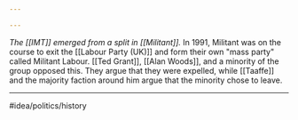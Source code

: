```yaml
---

---
```

*The [[IMT]] emerged from a split in [[Militant]].* In 1991, Militant was on the course to exit the [[Labour Party (UK)]] and form their own "mass party" called Militant Labour. [[Ted Grant]], [[Alan Woods]], and a minority of the group opposed this. They argue that they were expelled, while [[Taaffe]] and the majority faction around him argue that the minority chose to leave. 

---
#idea/politics/history 